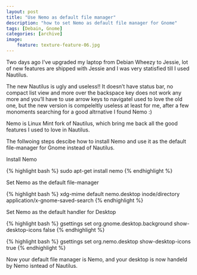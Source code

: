 ```yaml
---
layout: post
title: "Use Nemo as default file manager"
description: "how to set Nemo as default file manager for Gnome"
tags: [Debain, Gnome]
categories: [archive]
image:
    feature: texture-feature-06.jpg
---
```


Two days ago I've upgraded my laptop from Debian Wheezy to Jessie, lot of new features are shipped with Jessie and I was very statisfied till I used Nautilus.

The new Nautilus is ugly and useless!! It doesn’t have status bar, no compact list view and more over the backspace key does not work any more and you’ll have to use arrow keys to navigateI used to love the old one, but the new version is compeleltly useless at least for me, after a few monoments searching for a good altrnative I found Nemo :)

Nemo is Linux Mint fork of Nautilus, which bring me back all the good features I used to love in Nautilus.

The follwoing steps descibe how to install Nemo and use it as the default file-manager for Gnome instead of Nautilus.

Install Nemo 

{% highlight bash %}
sudo apt-get install nemo
{% endhighlight %}

Set Nemo as the default file-manager

{% highlight bash %}
xdg-mime default nemo.desktop inode/directory application/x-gnome-saved-search
{% endhighlight %}

Set Nemo as the default handler for Desktop

{% highlight bash %}
gsettings set org.gnome.desktop.background show-desktop-icons false
{% endhighlight %}

{% highlight bash %}
gsettings set org.nemo.desktop show-desktop-icons true
{% endhighlight %}

Now your default file manager is Nemo, and your desktop is now handeld by Nemo isntead of Nautilus.
